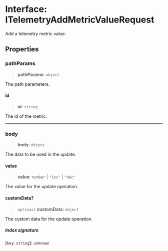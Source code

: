 # Interface: ITelemetryAddMetricValueRequest

Add a telemetry metric value.

## Properties

### pathParams

> **pathParams**: `object`

The path parameters.

#### id

> **id**: `string`

The id of the metric.

***

### body

> **body**: `object`

The data to be used in the update.

#### value

> **value**: `number` \| `"inc"` \| `"dec"`

The value for the update operation.

#### customData?

> `optional` **customData**: `object`

The custom data for the update operation.

##### Index signature

 \[`key`: `string`\]: `unknown`
